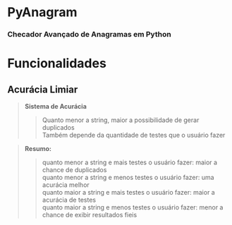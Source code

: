 # PyAnagram
### Checador Avançado de Anagramas em Python

# Funcionalidades
## Acurácia Limiar
>**Sistema de Acurácia** <br>
>> Quanto menor a string, maior a possibilidade de gerar duplicados <br>
>> Também depende da quantidade de testes que o usuário fazer <br>

> **Resumo:**  <br>
>> quanto menor a string e mais testes o usuário fazer: maior a chance de duplicados <br>
>> quanto menor a string e menos testes o usuário fazer: uma acurácia melhor <br>
>> quanto maior a string e mais testes o usuário fazer: maior a acurácia de testes <br>
>> quanto maior a string e menos testes o usuário fazer: menor a chance de exibir resultados fieis <br>
